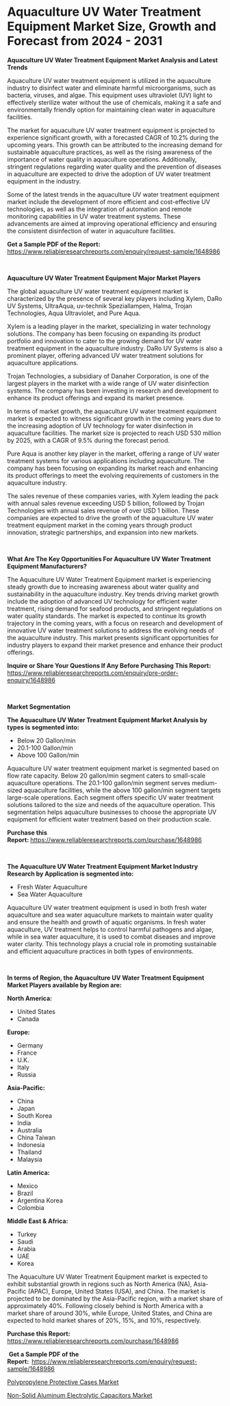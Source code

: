 <p><h1>Aquaculture UV Water Treatment Equipment Market Size, Growth and Forecast from 2024 - 2031</h1></p><p><strong>Aquaculture UV Water Treatment Equipment Market Analysis and Latest Trends</strong></p>
<p><p>Aquaculture UV water treatment equipment is utilized in the aquaculture industry to disinfect water and eliminate harmful microorganisms, such as bacteria, viruses, and algae. This equipment uses ultraviolet (UV) light to effectively sterilize water without the use of chemicals, making it a safe and environmentally friendly option for maintaining clean water in aquaculture facilities.</p><p>The market for aquaculture UV water treatment equipment is projected to experience significant growth, with a forecasted CAGR of 10.2% during the upcoming years. This growth can be attributed to the increasing demand for sustainable aquaculture practices, as well as the rising awareness of the importance of water quality in aquaculture operations. Additionally, stringent regulations regarding water quality and the prevention of diseases in aquaculture are expected to drive the adoption of UV water treatment equipment in the industry.</p><p>Some of the latest trends in the aquaculture UV water treatment equipment market include the development of more efficient and cost-effective UV technologies, as well as the integration of automation and remote monitoring capabilities in UV water treatment systems. These advancements are aimed at improving operational efficiency and ensuring the consistent disinfection of water in aquaculture facilities.</p></p>
<p><strong>Get a Sample PDF of the Report:&nbsp;</strong> <a href="https://www.reliableresearchreports.com/enquiry/request-sample/1648986">https://www.reliableresearchreports.com/enquiry/request-sample/1648986</a></p>
<p>&nbsp;</p>
<p><strong>Aquaculture UV Water Treatment Equipment Major Market Players</strong></p>
<p><p>The global aquaculture UV water treatment equipment market is characterized by the presence of several key players including Xylem, DaRo UV Systems, UltraAqua, uv-technik Speziallampen, Halma, Trojan Technologies, Aqua Ultraviolet, and Pure Aqua. </p><p>Xylem is a leading player in the market, specializing in water technology solutions. The company has been focusing on expanding its product portfolio and innovation to cater to the growing demand for UV water treatment equipment in the aquaculture industry. DaRo UV Systems is also a prominent player, offering advanced UV water treatment solutions for aquaculture applications. </p><p>Trojan Technologies, a subsidiary of Danaher Corporation, is one of the largest players in the market with a wide range of UV water disinfection systems. The company has been investing in research and development to enhance its product offerings and expand its market presence. </p><p>In terms of market growth, the aquaculture UV water treatment equipment market is expected to witness significant growth in the coming years due to the increasing adoption of UV technology for water disinfection in aquaculture facilities. The market size is projected to reach USD 530 million by 2025, with a CAGR of 9.5% during the forecast period.</p><p>Pure Aqua is another key player in the market, offering a range of UV water treatment systems for various applications including aquaculture. The company has been focusing on expanding its market reach and enhancing its product offerings to meet the evolving requirements of customers in the aquaculture industry.</p><p>The sales revenue of these companies varies, with Xylem leading the pack with annual sales revenue exceeding USD 5 billion, followed by Trojan Technologies with annual sales revenue of over USD 1 billion. These companies are expected to drive the growth of the aquaculture UV water treatment equipment market in the coming years through product innovation, strategic partnerships, and expansion into new markets.</p></p>
<p>&nbsp;</p>
<p><strong>What Are The Key Opportunities For Aquaculture UV Water Treatment Equipment Manufacturers?</strong></p>
<p><p>The Aquaculture UV Water Treatment Equipment market is experiencing steady growth due to increasing awareness about water quality and sustainability in the aquaculture industry. Key trends driving market growth include the adoption of advanced UV technology for efficient water treatment, rising demand for seafood products, and stringent regulations on water quality standards. The market is expected to continue its growth trajectory in the coming years, with a focus on research and development of innovative UV water treatment solutions to address the evolving needs of the aquaculture industry. This market presents significant opportunities for industry players to expand their market presence and enhance their product offerings.</p></p>
<p><strong>Inquire or Share Your Questions If Any Before Purchasing This Report:</strong> <a href="https://www.reliableresearchreports.com/enquiry/pre-order-enquiry/1648986">https://www.reliableresearchreports.com/enquiry/pre-order-enquiry/1648986</a></p>
<p>&nbsp;</p>
<p><strong>Market Segmentation</strong></p>
<p><strong>The Aquaculture UV Water Treatment Equipment Market Analysis by types is segmented into:</strong></p>
<p><ul><li>Below 20 Gallon/min</li><li>20.1-100 Gallon/min</li><li>Above 100 Gallon/min</li></ul></p>
<p><p>Aquaculture UV water treatment equipment market is segmented based on flow rate capacity. Below 20 gallon/min segment caters to small-scale aquaculture operations. The 20.1-100 gallon/min segment serves medium-sized aquaculture facilities, while the above 100 gallon/min segment targets large-scale operations. Each segment offers specific UV water treatment solutions tailored to the size and needs of the aquaculture operation. This segmentation helps aquaculture businesses to choose the appropriate UV equipment for efficient water treatment based on their production scale.</p></p>
<p><strong>Purchase this Report:&nbsp;</strong><a href="https://www.reliableresearchreports.com/purchase/1648986">https://www.reliableresearchreports.com/purchase/1648986</a></p>
<p>&nbsp;</p>
<p><strong>The Aquaculture UV Water Treatment Equipment Market Industry Research by Application is segmented into:</strong></p>
<p><ul><li>Fresh Water Aquaculture</li><li>Sea Water Aquaculture</li></ul></p>
<p><p>Aquaculture UV water treatment equipment is used in both fresh water aquaculture and sea water aquaculture markets to maintain water quality and ensure the health and growth of aquatic organisms. In fresh water aquaculture, UV treatment helps to control harmful pathogens and algae, while in sea water aquaculture, it is used to combat diseases and improve water clarity. This technology plays a crucial role in promoting sustainable and efficient aquaculture practices in both types of environments.</p></p>
<p>&nbsp;</p>
<p><strong>In terms of Region, the Aquaculture UV Water Treatment Equipment Market Players available by Region are:</strong></p>
<p>
    <p> <strong> North America: </strong>
        <ul>
            <li>United States</li>
            <li>Canada</li>
        </ul>
        </p> 
    <p> <strong> Europe: </strong>
        <ul>
            <li>Germany</li>
            <li>France</li>
            <li>U.K.</li>
            <li>Italy</li>
            <li>Russia</li>
        </ul>
        </p> 
    <p> <strong> Asia-Pacific: </strong>
        <ul>
            <li>China</li>
            <li>Japan</li>
            <li>South Korea</li>
            <li>India</li>
            <li>Australia</li>
            <li>China Taiwan</li>
            <li>Indonesia</li>
            <li>Thailand</li>
            <li>Malaysia</li>
        </ul>
        </p> 
    <p> <strong> Latin America: </strong>
        <ul>
            <li>Mexico</li>
            <li>Brazil</li>
            <li>Argentina Korea</li>
            <li>Colombia</li>
        </ul>
        </p> 
    <p> <strong> Middle East & Africa: </strong>
        <ul>
            <li>Turkey</li>
            <li>Saudi</li>
            <li>Arabia</li>
            <li>UAE</li>
            <li>Korea</li>
        </ul>
    </p>
    </p>
<p><p>The Aquaculture UV Water Treatment Equipment market is expected to exhibit substantial growth in regions such as North America (NA), Asia-Pacific (APAC), Europe, United States (USA), and China. The market is projected to be dominated by the Asia-Pacific region, with a market share of approximately 40%. Following closely behind is North America with a market share of around 30%, while Europe, United States, and China are expected to hold market shares of 20%, 15%, and 10%, respectively.</p></p>
<p><strong>Purchase this Report: </strong><a href="https://www.reliableresearchreports.com/purchase/1648986">https://www.reliableresearchreports.com/purchase/1648986</a></p>
<p>&nbsp;<strong>Get a Sample PDF of the Report:&nbsp;&nbsp;</strong><a href="https://www.reliableresearchreports.com/enquiry/request-sample/1648986">https://www.reliableresearchreports.com/enquiry/request-sample/1648986</a></p>
<p><strong></strong></p>
<p><p><a href="https://github.com/nicholepatriciadoylenwnrjr0/Market-Research-Report-List-1/blob/main/polypropylene-protective-cases-market.md">Polypropylene Protective Cases Market</a></p><p><a href="https://github.com/gamblestampleyjenny50m5sl6/Market-Research-Report-List-1/blob/main/non-solid-aluminum-electrolytic-capacitors-market.md">Non-Solid Aluminum Electrolytic Capacitors Market</a></p></p>